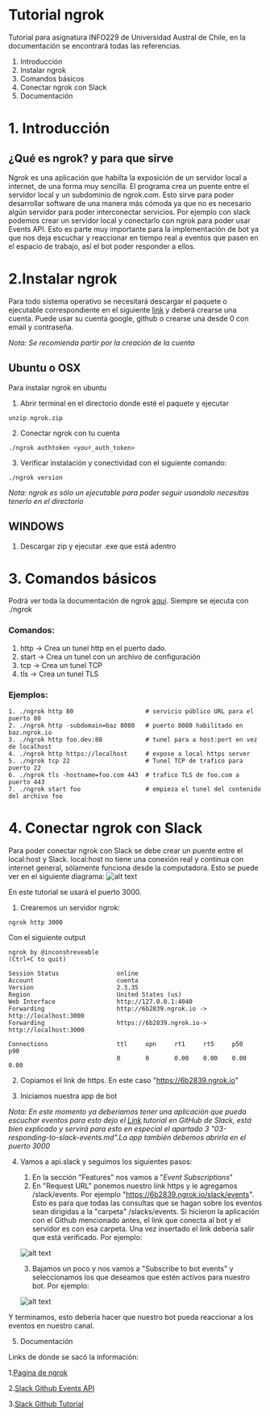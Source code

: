 # Tutorial ngrok

Tutorial para asignatura INFO229 de Universidad Austral de Chile, en la documentación se encontrará todas las referencias.

1. Introducción
2. Instalar ngrok
3. Comandos básicos
4. Conectar ngrok con Slack
5. Documentación

# 1. Introducción
## ¿Qué es ngrok? y para que sirve

Ngrok es una aplicación que habilta la exposición de un servidor local a internet, de una forma muy sencilla. El programa crea un puente entre el servidor local y un subdominio de ngrok.com.
Esto sirve para poder desarrollar software de una manera más cómoda ya que no es necesario algún servidor para poder interconectar servicios. Por ejemplo con slack podemos crear un servidor local y conectarlo con ngrok para poder usar Events API. Esto es parte muy importante para la implementación de bot ya que nos deja escuchar y reaccionar en tiempo real a eventos que pasen en el espacio de trabajo, así el bot poder responder a ellos.

# 2.Instalar ngrok

Para todo sistema operativo se necesitará descargar el paquete o ejecutable correspondiente en el siguiente [link](https://ngrok.com/download)
y deberá crearse una cuenta. Puede usar su cuenta google, github o crearse una desde 0 con email y contraseña.

*Nota: Se recomienda partir por la creación de la cuenta*

## Ubuntu o OSX

Para instalar ngrok en ubuntu
1. Abrir terminal en el directorio donde esté el paquete y ejecutar
```
unzip ngrok.zip
```
2. Conectar ngrok con tu cuenta
```
./ngrok authtoken <your_auth_token>
```

3. Verificar instalación y conectividad con el siguiente comando:
```
./ngrok version
```

*Nota: ngrok es sólo un ejecutable para poder seguir usandolo necesitas tenerlo en el directorio*
## WINDOWS

1. Descargar zip y ejecutar .exe que está adentro

# 3. Comandos básicos

Podrá ver toda la  documentación de ngrok [aquí](https://ngrok.com/docs). Siempre se ejecuta con ./ngrok <comando>

### Comandos:
   1. http	<puerto>	  -> Crea un tunel http en el puerto dado. 
   2. start <archivo>   -> Crea un tunel con un archivo de configuración
   3. tcp <puerto>      -> Crea un tunel TCP
   4. tls	<puerto>	    -> Crea un tunel TLS
   
### Ejemplos:
    1. ./ngrok http 80                    # servicio público URL para el puerto 80
    2. ./ngrok http -subdomain=baz 8080   # puerto 8080 habilitado en baz.ngrok.io
    3. ./ngrok http foo.dev:80            # tunel para a host:port en vez de localhost
    4. ./ngrok http https://localhost     # expose a local https server
    5. ./ngrok tcp 22                     # Tunel TCP de trafico para puerto 22
    6. ./ngrok tls -hostname=foo.com 443  # trafico TLS de foo.com a puerto 443
    7. ./ngrok start foo                  # empieza el tunel del contenido del archivo foo

# 4. Conectar ngrok con Slack

Para poder conectar ngrok con Slack se debe crear un puente entre el local:host y Slack. local:host no tiene una conexión real y continua con internet general, sólamente funciona desde la computadora. Esto se puede ver en el siguiente diagrama:
![alt text](https://cloud.githubusercontent.com/assets/32463/25376866/940435fa-299d-11e7-9ee3-08d9427417f6.png "Diagrama")

En este tutorial se usará el puerto 3000.

1. Crearemos un servidor ngrok: 
```
ngrok http 3000
```
Con el siguiente output

```
ngrok by @inconshreveable                                       (Ctrl+C to quit)
                                                                                
Session Status                online                                            
Account                       cuenta              
Version                       2.3.35                                            
Region                        United States (us)                                
Web Interface                 http://127.0.0.1:4040                             
Forwarding                    http://6b2839.ngrok.io -> http://localhost:3000
Forwarding                    https://6b2839.ngrok.io-> http://localhost:3000
                                                                                
Connections                   ttl     opn     rt1     rt5     p50     p90       
                              0       0       0.00    0.00    0.00    0.00      

```
2. Copiamos el link de https. En este caso "https://6b2839.ngrok.io"

3. Iniciamos nuestra app de bot

*Nota: En este momento ya deberiamos tener una aplicación que pueda escuchar eventos para esto dejo el [Link](https://github.com/slackapi/python-slack-sdk/tree/main/tutorial) tutorial en GitHub de Slack, está bien explicado y servirá para esto en especial el apartado 3 "03-responding-to-slack-events.md".La app también debemos abrirla en el puerto 3000*

4. Vamos a api.slack y seguimos los siguientes pasos:
    1. En la sección "Features" nos vamos a "*Event Subscriptions*"
    2. En "Request URL" ponemos nuestro link https y le agregamos /slack/events. Por ejemplo "https://6b2839.ngrok.io/slack/events". Esto es para que todas las consultas que se hagan sobre los eventos sean dirigidas a la "carpeta" /slacks/events. Si hicieron la aplicación con el Github mencionado antes, el link que conecta al bot y el servidor es con esa carpeta. Una vez insertado el link debería salir que está verificado. Por ejemplo:
    
    ![alt text](https://user-images.githubusercontent.com/1573454/30185162-644d0cb8-93ee-11e7-96af-55fe10d9d5c8.png "Request URL")
    
    3. Bajamos un poco y nos vamos a "Subscribe to bot events" y seleccionamos los que deseamos que estén activos para nuestro bot. Por ejemplo:
    
    ![alt text](https://user-images.githubusercontent.com/164546/97811582-609f6980-1c30-11eb-8e2a-861109b46bde.png "Events")
    
Y terminamos, esto debería hacer que nuestro bot pueda reaccionar a los eventos en nuestro canal.

5. Documentación

Links de donde se sacó la información: 

1.[Pagina de ngrok](https://ngrok.com/)

2.[Slack Github Events API](https://github.com/slackapi/python-slack-events-api/tree/main/example)

3.[Slack Github Tutorial](https://github.com/slackapi/python-slack-sdk/tree/main/tutorial)
